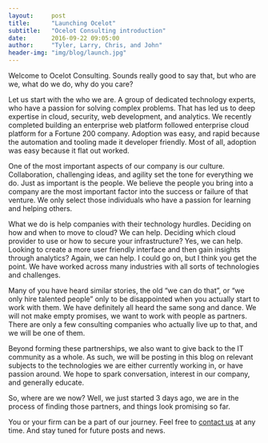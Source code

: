 ```yaml
---
layout:     post
title:      "Launching Ocelot"
subtitle:   "Ocelot Consulting introduction"
date:       2016-09-22 09:05:00
author:     "Tyler, Larry, Chris, and John"
header-img: "img/blog/launch.jpg"
---
```



<p>Welcome to Ocelot Consulting.  Sounds really good to say that, but who are we, what do we do, why do you care?  </p>

<p>Let us start with the who we are.  A group of dedicated technology experts, who have a passion for solving complex problems. That has led us to deep expertise in cloud, security, web development, and analytics. We recently completed building an enterprise web platform followed enterprise cloud platform for a Fortune 200 company.  Adoption was easy, and rapid because the automation and tooling made it developer friendly.  Most of all, adoption was easy because it flat out worked. </p>

<p>One of the most important aspects of our company is our culture.  Collaboration, challenging ideas, and agility set the tone for everything we do.  Just as important is the people. We believe the people you bring into a company are the most important factor into the success or failure of that venture. We only select those individuals who have a passion for learning and helping others. </p>

<p>What we do is help companies with their technology hurdles. Deciding on how and when to move to cloud? We can help.  Deciding which cloud provider to use or how to secure your infrastructure?  Yes, we can help. Looking to create a more user friendly interface and then gain insights through analytics?  Again, we can help. I could go on, but I think you get the point. We have worked across many industries with all sorts of technologies and challenges. </p>

<p>Many of you have heard similar stories, the old “we can do that”, or “we only hire talented people”  only to be disappointed when you actually start to work with them.  We have definitely all heard the same song and dance.  We will not make empty promises, we want to work with people as partners.  There are only a few consulting companies who actually live up to that, and we will be one of them.  </p>

<p>Beyond forming these partnerships, we also want to give back to the IT community as a whole.  As such, we will be posting in this blog on relevant subjects to the technologies we are either currently working in, or have passion around.  We hope to spark conversation, interest in our company, and generally educate. </p>

<p>So, where are we now?  Well, we just started 3 days ago, we are in the process of finding those partners, and things look promising so far. </p>

<p>You or your firm can be a part of our journey. Feel free to <a href="/#contact">contact us</a> at any time. And stay tuned for future posts and news.</p>
